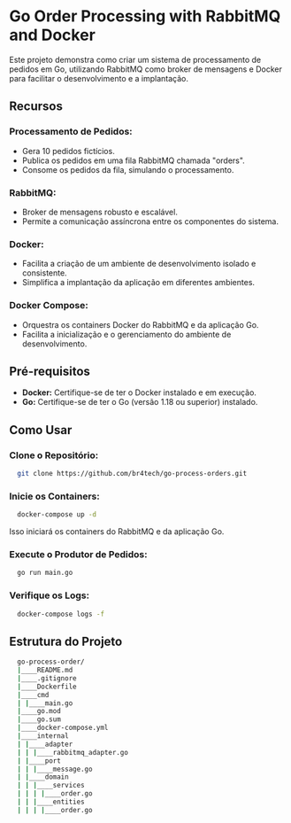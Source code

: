 # Go Order Processing with RabbitMQ and Docker

Este projeto demonstra como criar um sistema de processamento de pedidos em Go, utilizando RabbitMQ como broker de mensagens e Docker para facilitar o desenvolvimento e a implantação.

## Recursos

### Processamento de Pedidos:
- Gera 10 pedidos fictícios.
- Publica os pedidos em uma fila RabbitMQ chamada "orders".
- Consome os pedidos da fila, simulando o processamento.

### RabbitMQ:
- Broker de mensagens robusto e escalável.
- Permite a comunicação assíncrona entre os componentes do sistema.

### Docker:
- Facilita a criação de um ambiente de desenvolvimento isolado e consistente.
- Simplifica a implantação da aplicação em diferentes ambientes.

### Docker Compose:
- Orquestra os containers Docker do RabbitMQ e da aplicação Go.
- Facilita a inicialização e o gerenciamento do ambiente de desenvolvimento.

## Pré-requisitos
- **Docker:** Certifique-se de ter o Docker instalado e em execução.
- **Go:** Certifique-se de ter o Go (versão 1.18 ou superior) instalado.

## Como Usar

### Clone o Repositório:
```bash
  git clone https://github.com/br4tech/go-process-orders.git
```

### Inicie os Containers:
```bash
  docker-compose up -d
```
Isso iniciará os containers do RabbitMQ e da aplicação Go.

### Execute o Produtor de Pedidos:
```bash
  go run main.go
```

### Verifique os Logs:
```bash
  docker-compose logs -f
```

## Estrutura do Projeto
```bash
  go-process-order/
  |____README.md
  |____.gitignore
  |____Dockerfile
  |____cmd
  | |____main.go
  |____go.mod
  |____go.sum
  |____docker-compose.yml
  |____internal
  | |____adapter
  | | |____rabbitmq_adapter.go
  | |____port
  | | |____message.go
  | |____domain
  | | |____services
  | | | |____order.go
  | | |____entities
  | | | |____order.go
```







